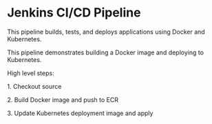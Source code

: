 # Jenkins CI/CD Pipeline

This pipeline builds, tests, and deploys applications using Docker and Kubernetes.







This pipeline demonstrates building a Docker image and deploying to Kubernetes.

High level steps:

1\. Checkout source

2\. Build Docker image and push to ECR

3\. Update Kubernetes deployment image and apply



